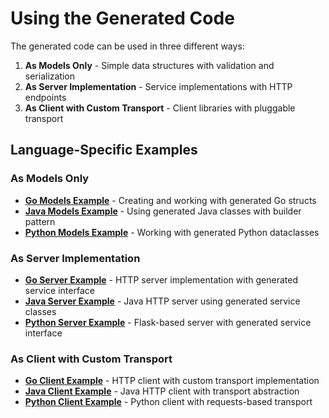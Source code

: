 # Using the Generated Code

The generated code can be used in three different ways:

1. **As Models Only** - Simple data structures with validation and serialization
2. **As Server Implementation** - Service implementations with HTTP endpoints
3. **As Client with Custom Transport** - Client libraries with pluggable transport

## Language-Specific Examples

### As Models Only

- **[Go Models Example](golang/models-example.md)** - Creating and working with generated Go structs
- **[Java Models Example](java/models-example.md)** - Using generated Java classes with builder pattern  
- **[Python Models Example](python/models-example.md)** - Working with generated Python dataclasses

### As Server Implementation

- **[Go Server Example](golang/server-example.md)** - HTTP server implementation with generated service interface
- **[Java Server Example](java/server-example.md)** - Java HTTP server using generated service classes
- **[Python Server Example](python/server-example.md)** - Flask-based server with generated service interface

### As Client with Custom Transport

- **[Go Client Example](golang/client-example.md)** - HTTP client with custom transport implementation
- **[Java Client Example](java/client-example.md)** - Java HTTP client with transport abstraction
- **[Python Client Example](python/client-example.md)** - Python client with requests-based transport
